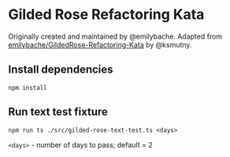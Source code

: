 # Gilded Rose Refactoring Kata

Originally created and maintained by @emilybache. Adapted from [emilybache/GildedRose-Refactoring-Kata](https://github.com/emilybache/GildedRose-Refactoring-Kata) by @ksmutny.

## Install dependencies

```
npm install
```

## Run text test fixture

```
npm run ts ./src/gilded-rose-text-test.ts <days>
```

`<days>` - number of days to pass; default = 2
